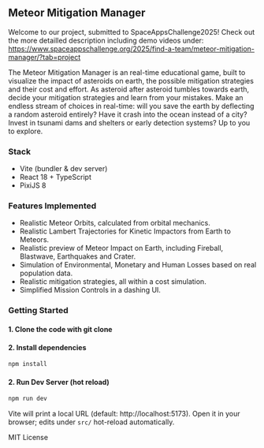 ## Meteor Mitigation Manager

Welcome to our project, submitted to SpaceAppsChallenge2025! 
Check out the more detailled description including demo videos under: https://www.spaceappschallenge.org/2025/find-a-team/meteor-mitigation-manager/?tab=project

The Meteor Mitigation Manager is an real-time educational game, built to visualize the impact of asteroids on earth, the possible mitigation strategies and their cost and effort. As asteroid after asteroid tumbles towards earth, decide your mitigation strategies and learn from your mistakes. Make an endless stream of choices in real-time: will you save the earth by deflecting a random asteroid entirely? Have it crash into the ocean instead of a city? Invest in tsunami dams and shelters or early detection systems? Up to you to explore.

### Stack
- Vite (bundler & dev server)
- React 18 + TypeScript
- PixiJS 8

### Features Implemented
* Realistic Meteor Orbits, calculated from orbital mechanics.
* Realistic Lambert Trajectories for Kinetic Impactors from Earth to Meteors.
* Realistic preview of Meteor Impact on Earth, including Fireball, Blastwave, Earthquakes and Crater.
* Simulation of Environmental, Monetary and Human Losses based on real population data.
* Realistic mitigation strategies, all within a cost simulation.
* Simplified Mission Controls in a dashing UI.

### Getting Started

#### 1. Clone the code with git clone

#### 2. Install dependencies
```powershell
npm install
```

#### 2. Run Dev Server (hot reload)
```powershell
npm run dev
```
Vite will print a local URL (default: http://localhost:5173). Open it in your browser; edits under `src/` hot-reload automatically.


MIT License

